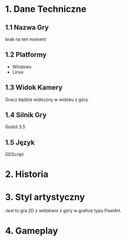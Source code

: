 # 1. Dane Techniczne
## 1.1 Nazwa Gry
brak na ten moment

## 1.2 Platformy
- Windows 
- Linux

## 1.3 Widok Kamery
Gracz będzie widoczny w widoku z góry.

## 1.4 Silnik Gry
Godot 3.5

## 1.5 Język
GDScript

# 2. Historia


# 3. Styl artystyczny
Jest to gra 2D z widokiem z góry w grafice typu PixelArt.

# 4. Gameplay